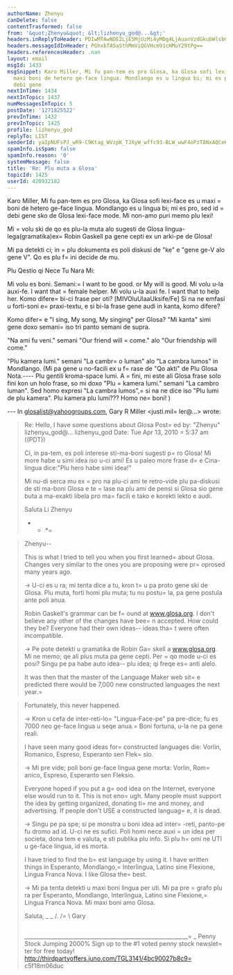 ```yaml
---
authorName: Zhenyu
canDelete: false
contentTrasformed: false
from: '&quot;Zhenyu&quot; &lt;lizhenyu_god@...&gt;'
headers.inReplyToHeader: PDIwMTAwNDE2LjE5MjUzMi4yMDg4LjAuanVzdGkubWlsbGVyQGp1bm8uY29tPg==
headers.messageIdInHeader: PGhxbTA5aSthMmViQGVHcm91cHMuY29tPg==
headers.referencesHeader: .nan
layout: email
msgId: 1433
msgSnippet: Karo Miller, Mi fu pan-tem es pro Glosa, ka Glosa sofi lexi-face es u
  maxi boni de hetero ge-face lingua. Mondlango es u lingua bi; mi es pro, sed id
  debi gene
nextInTime: 1434
nextInTopic: 1437
numMessagesInTopic: 5
postDate: '1271825522'
prevInTime: 1432
prevInTopic: 1425
profile: lizhenyu_god
replyTo: LIST
senderId: yaIpNUFsPJ_wR9-C9Ktag_WVzpK_TJXyW_wffc93-BLW_wwF4oPzT8NxAQCeKPHQzNwb2VZxovPiH2Uo9iMPEFmuRE4RHjgnLd4
spamInfo.isSpam: false
spamInfo.reason: '0'
systemMessage: false
title: 'Re: Plu muta a Glosa'
topicId: 1425
userId: 420932182
---
```


Karo Miller,
Mi fu pan-tem es pro Glosa, ka Glosa sofi lexi-face es u maxi =
boni de hetero ge-face lingua. Mondlango es u lingua bi; mi es pro, sed id =
debi gene sko de Glosa lexi-face mode. Mi non-amo puri memo plu lexi!
 
Mi =
volu ski de qo es plu-la muta alo sugesti de Glosa lingua-lega(gramatika)ex=
 Robin Gaskell pa gene cepti ex un arki-pe de Glosa!

Mi pa detekti ci; in =
plu dokumenta es poli diskusi de "ke" e "gene ge-V alo gene V". Qo es plu f=
ini decide de mu.

Plu Qestio qi Nece Tu Nara Mi:

Mi volu es boni. Semani:=
 I want to be good. or My will is good.
Mi volu u-la auxi-fe.  I want that =
female helper. 
Mi volu u-la auxi fe.  I want that to help her.
Komo difere=
 bi-ci frase per oti? [MIVOluUlaaUksife/Fe]  Si na ne emfasi u forti-soni e=
 praxi-textu, e si bi-la frase gene audi in kanta, komo difere?

Komo difer=
e "I sing, My song, My singing" per Glosa?
"Mi kanta" simi gene doxo semani=
 iso tri panto semani de supra.

"Na ami fu veni." semani "Our friend will =
come." alo "Our friendship will come."

"Plu kamera lumi." semani "La cambr=
o luman" alo "La cambra lumos" in Mondlango. (Mi pa gene u no-facili ex u f=
rase de "Qo akti" de Plu Glosa Nota.---- Plu gentili kroma-space lumi.   A =
fini, mi este ali Glosa frase solo fini kon un holo frase, so mi doxo "Plu =
kamera lumi." semani "La cambro luman". Sed homo expresi "La cambra lumos",=
 si na ne dice iso "Plu lumi de plu kamera". Plu kamera plu lumi??? Homo ne=
 boni! )




  

--- In glosalist@yahoogroups.com, Gary R Miller <justi.mil=
ler@...> wrote:
>
> Re: Hello, I have some questions about Glosa
>     Post=
ed by: "Zhenyu" lizhenyu_god@... lizhenyu_god
>     Date: Tue Apr 13, 2010 =
5:37 am ((PDT))
>  
> Ci, in pa-tem, es poli interese sti-ma-boni sugesti p=
ro Glosa! 
> Mi more habe u simi idea iso u-ci ami! Es u paleo more frase d=
e
> Cina-lingua dice:"Plu hero habe simi idea!"
>  
> Mi nu-di serca mu ex =
pro na plu-ci ami te retro-vide plu pa-diskusi de
> sti ma-boni Glosa e te =
lase na plu ami de pensi si Glosa sio gene buta a
> ma-exakti libela pro ma=
 facili e tako e korekti lekto e audi. 
>  
> Saluta
> Li Zhenyu
> 
> * * *=

> 
> Zhenyu--
> 
> This is what I tried to tell you when you first learned=
 about Glosa. 
> Changes very similar to the ones you are proposing were pr=
oprosed many
> years ago.
> 
> ->  U-ci es u ra; mi tenta dice a tu, kron t=
u pa proto gene ski de Glosa.
>  Plu muta, forti homi plu muta; tu nu postu=
la, pa gene postula ante poli
> anua.
> 
> Robin Gaskell's grammar can be f=
ound at www.glosa.org.  I don't believe
> any other of the changes have bee=
n accepted.  How could they be? 
> Everyone had their own ideas-- ideas tha=
t were often incompatible.
> 
> ->  Pe pote detekti u gramatika de Robin Ga=
skell a www.glosa.org.  Mi ne
> memo; qe ali plus muta pa gene cepti.  Per =
qo mode u-ci es posi?  Singu
> pe pa habe auto idea-- plu idea; qi freqe es=
 anti alelo.
> 
> It was then that the master of the Language Maker web sit=
e predicted
> there would be 7,000 new constructed languages the next year.=
 
> Fortunately, this never happened.
> 
> ->  Kron u cefa de inter-reti-lo=
 "Lingua-Face-pe" pa pre-dice; fu es 7000
> neo ge-face lingua u seqe anua.=
  Boni fortuna, u-la ne pa gene reali.
> 
> I have seen many good ideas for=
 constructed languages die: Vorlin,
> Romanico, Espreso, Esperanto sen Flek=
sio.
> 
> ->  Mi pre vide; poli boni ge-face lingua gene morta: Vorlin, Rom=
anico,
> Espreso, Esperanto sen Fleksio.
> 
> Everyone hoped if you put a g=
ood idea on the Internet, everyone else
> would run to it.  This is not eno=
ugh.  Many people must support the idea
> by getting organized, donating ti=
me and money, and advertising.  If
> people don't USE a constructed languag=
e, it is dead.
> 
> ->  Singu pe pa spe; si pe monstra u boni idea ad inter=
-reti, panto-pe fu
> dromo ad id.  U-ci ne es sufici.  Poli homi nece auxi =
un idea per
> societa, dona tem e valuta, e sti publika plu info.  Si plu h=
omi ne UTI u
> ge-face lingua, id es morta.
> 
> I have tried to find the b=
est language by using it.  I have written
> things in Esperanto, Mondlango,=
 Interlingua, Latino sine Flexione, Lingua
> Franca Nova.  I like Glosa the=
 best.
> 
> ->  Mi pa tenta detekti u maxi boni lingua per uti.  Mi pa pre =
grafo plu
> ra per Esperanto, Mondlango, Interlingua, Latino sine Flexione,=
 Lingua
> Franca Nova.  Mi maxi boni amo Glosa.
> 
> Saluta,
> _ _
> /.
> /=
\   Gary
> ##
> ___________________________________________________________=
_
> Penny Stock Jumping 2000%
> Sign up to the #1 voted penny stock newslet=
ter for free today!
> http://thirdpartyoffers.juno.com/TGL3141/4bc90027b8c9=
c5f18m06duc
>



